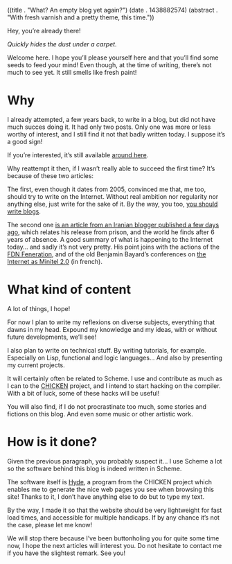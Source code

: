 ((title . "What? An empty blog yet again?")
 (date . 1438882574)
 (abstract . "With fresh varnish and a pretty theme, this time."))


Hey, you’re already there!

_Quickly hides the dust under a carpet._

Welcome here. I hope you’ll please yourself here and that you’ll find
some seeds to feed your mind! Even though, at the time of writing,
there’s not much to see yet. It still smells like fresh paint!



# Why

I already attempted, a few years back, to write in a blog, but did not
have much succes doing it. It had only two posts. Only one was more or
less worthy of interest, and I still find it not that badly written
today. I suppose it’s a good sign!

If you’re interested, it’s still available [around here][old-blog].

Why reattempt it then, if I wasn’t really able to succeed the first
time? It’s because of these two articles:

The first, even though it dates from 2005, convinced me that, me too,
should try to write on the Internet. Without real ambition nor
regularity nor anything else, just write for the sake of it. By the
way, you too, [you should write blogs][you-should-write-blogs].

The second one [is an article from an Iranian blogger published a few
days ago][the-web-we-have-to-save], which relates his release from
prison, and the world he finds after 6 years of absence. A good
summary of what is happening to the Internet today… and sadly it’s not
very pretty. His point joins with the actions of the [FDN
Feneration][ffdn], and of the old Benjamin Bayard’s conferences on
[the Internet as Minitel 2.0][minitel2] (in french).



# What kind of content

A lot of things, I hope!

For now I plan to write my reflexions on diverse subjects, everything
that dawns in my head. Expound my knowledge and my ideas, with or
without future developments, we’ll see!


I also plan to write on technical stuff. By writing tutorials, for
example. Especially on Lisp, functional and logic languages… And also
by presenting my current projects.

It will certainly often be related to Scheme. I use and contribute as
much as I can to the [CHICKEN][chicken] project, and I intend to start
hacking on the compiler. With a bit of luck, some of these hacks will
be useful!

You will also find, if I do not procrastinate too much, some stories
and fictions on this blog. And even some music or other artistic work.



# How is it done?

Given the previous paragraph, you probably suspect it… I use Scheme a
lot so the software behind this blog is indeed written in Scheme.

The software itself is [Hyde][hyde], a program from the CHICKEN
project which enables me to generate the nice web pages you see when
browsing this site! Thanks to it, I don’t have anything else to do
but to type my text.

By the way, I made it so that the website should be very lightweight
for fast load times, and accessible for multiple handicaps. If by any
chance it’s not the case, please let me know!

We will stop there because I’ve been buttonholing you for quite some
time now, I hope the next articles will interest you. Do not hesitate
to contact me if you have the slightest remark. See you!

[old-blog]:                     //www.upyum.com/old-blog/
[you-should-write-blogs]:       https://sites.google.com/site/steveyegge2/you-should-write-blogs
[the-web-we-have-to-save]:      https://medium.com/matter/the-web-we-have-to-save-2eb1fe15a426
[ffdn]:                         http://www.ffdn.org/
[minitel2]:                     http://www.fdn.fr/Internet-Libre-ou-Minitel-2,94.html
[chicken]:                      http://call-cc.org/
[hyde]:                         http://wiki.call-cc.org/eggref/4/hyde
